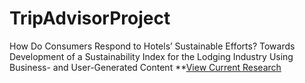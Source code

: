 # TripAdvisorProject
How Do Consumers Respond to Hotels’ Sustainable Efforts? Towards Development of a Sustainability Index for the Lodging Industry Using Business- and User-Generated Content
**[View Current Research ]([https://pages.github.com/](https://docs.google.com/document/d/1RWOHfhIIER-9Csr7m82oma_vKtsxGHcYr1r2qJ5GXrA/edit?usp=sharing)https://docs.google.com/document/d/1RWOHfhIIER-9Csr7m82oma_vKtsxGHcYr1r2qJ5GXrA/edit?usp=sharing)
